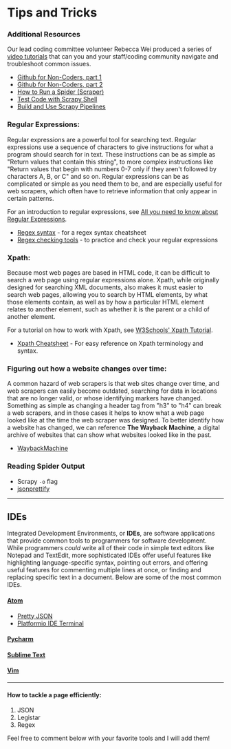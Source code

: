 # Tips and Tricks

### Additional Resources

Our lead coding committee volunteer Rebecca Wei produced a series of [video tutorials](https://www.citybureau.org/city-scrapers-tutorials) that can you and your staff/coding community navigate and troubleshoot common issues.

- [Github for Non-Coders, part 1](https://www.youtube.com/watch?list=PLyCZ96_3y5LXfPVZkHjhHRuIWhcjvCyQA&v=m_MjzgvVZ28)
- [Github for Non-Coders, part 2](https://www.youtube.com/watch?v=T4Pe_SK5knc&list=PLyCZ96_3y5LXfPVZkHjhHRuIWhcjvCyQA&index=5)
- [How to Run a Spider (Scraper)](https://www.youtube.com/watch?v=UgroG8CARWc)
- [Test Code with Scrapy Shell](https://www.youtube.com/watch?list=PLyCZ96_3y5LXfPVZkHjhHRuIWhcjvCyQA&v=7PJ02VtjKhs)
- [Build and Use Scrapy Pipelines](https://www.youtube.com/watch?list=PLyCZ96_3y5LXfPVZkHjhHRuIWhcjvCyQA&v=MtU4xuI8v4c)

### Regular Expressions:
Regular expressions are a powerful tool for searching text. Regular expressions use a sequence of characters to give instructions for what a program should search for in text. These instructions can be as simple as "Return values that contain this string", to more complex instructions like "Return values that begin with numbers 0-7 only if they aren't followed by characters A, B, or C" and so on. Regular expressions can be as complicated or simple as you need them to be, and are especially useful for web scrapers, which often have to retrieve information that only appear in certain patterns.

For an introduction to regular expressions, see [All you need to know about Regular Expressions](https://towardsdatascience.com/regular-expressions-in-python-a212b1c73d7f).

- [Regex syntax](https://www.debuggex.com/cheatsheet/regex/python) - for a regex syntax cheatsheet 
- [Regex checking tools](https://regex101.com/) - to practice and check your regular expressions

### Xpath:
Because most web pages are based in HTML code, it can be difficult to search a web page using regular expressions alone. Xpath, while originally designed for searching XML documents, also makes it must easier to search web pages, allowing you to search by HTML elements, by what those elements contain, as well as by how a particular HTML element relates to another element, such as whether it is the parent or a child of another element. 

For a tutorial on how to work with Xpath, see [W3Schools' Xpath Tutorial](https://www.w3schools.com/xml/xpath_intro.asp).

- [Xpath Cheatsheet](https://devhints.io/xpath) - For easy reference on Xpath terminology and syntax.

### Figuring out how a website changes over time:
A common hazard of web scrapers is that web sites change over time, and web scrapers can easily become outdated, searching for data in locations that are no longer valid, or whose identifying markers have changed. Something as simple as changing a header tag from "h3" to "h4" can break a web scrapers, and in those cases it helps to know what a web page looked like at the time the web scraper was designed. To better identify how a website has changed, we can reference __The Wayback Machine__, a digital archive of websites that can show what websites looked like in the past. 
- [WaybackMachine](https://archive.org/web/web.php)

### Reading Spider Output
- Scrapy `-o` flag
- [jsonprettify](http://jsonprettify.com/)


---
## IDEs
Integrated Development Environments, or __IDEs__, are software applications that provide common tools to programmers for software development. While programmers *could* write all of their code in simple text editors like Notepad and TextEdit, more sophisticated IDEs offer useful features like highlighting language-specific syntax, pointing out errors, and offering useful features for commenting multiple lines at once, or finding and replacing specific text in a document. Below are some of the most common IDEs.
#### [Atom](https://atom.io/)
- [Pretty JSON](https://atom.io/packages/pretty-json)
- [Platformio IDE Terminal](https://atom.io/users/platformio)
#### [Pycharm](https://www.jetbrains.com/pycharm/)
#### [Sublime Text](https://www.sublimetext.com/)
#### [Vim](https://realpython.com/vim-and-python-a-match-made-in-heaven/)
---
#### How to tackle a page efficiently:
1. JSON
2. Legistar
3. Regex

Feel free to comment below with your favorite tools and I will add them!

